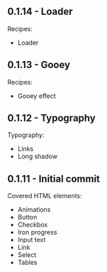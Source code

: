 ## 0.1.14 - Loader
Recipes:
* Loader

## 0.1.13 - Gooey
Recipes:
* Gooey effect

## 0.1.12 - Typography
Typography:
* Links
* Long shadow

## 0.1.11 - Initial commit
Covered HTML elements:
* Animations
* Button
* Checkbox
* Iron progress
* Input text
* Link
* Select
* Tables
